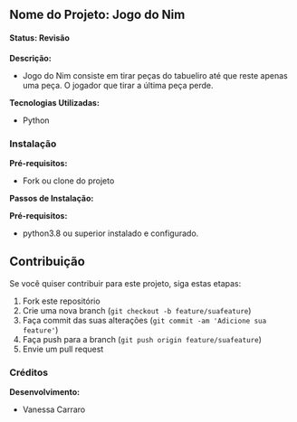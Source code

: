 ## Nome do Projeto: Jogo do Nim

#### Status: Revisão

**Descrição:**

- Jogo do Nim consiste em tirar peças do tabueliro até que reste apenas uma peça. O jogador que tirar a última peça perde.

**Tecnologias Utilizadas:**

- Python

### Instalação

**Pré-requisitos:**

- Fork ou clone do projeto

**Passos de Instalação:**

**Pré-requisitos:**

- python3.8 ou superior instalado e configurado.

## Contribuição

Se você quiser contribuir para este projeto, siga estas etapas:

1. Fork este repositório
2. Crie uma nova branch (`git checkout -b feature/suafeature`)
3. Faça commit das suas alterações (`git commit -am 'Adicione sua feature'`)
4. Faça push para a branch (`git push origin feature/suafeature`)
5. Envie um pull request

### Créditos

**Desenvolvimento:**

- Vanessa Carraro
